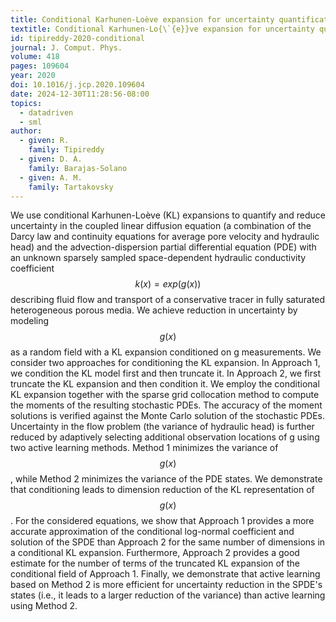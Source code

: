 ```yaml
---
title: Conditional Karhunen-Loève expansion for uncertainty quantification and active learning in partial differential equation models
textitle: Conditional Karhunen-Lo{\`{e}}ve expansion for uncertainty quantification and active learning in partial differential equation models
id: tipireddy-2020-conditional
journal: J. Comput. Phys.
volume: 418
pages: 109604
year: 2020
doi: 10.1016/j.jcp.2020.109604
date: 2024-12-30T11:28:56-08:00
topics:
  - datadriven
  - sml
author:
  - given: R.
    family: Tipireddy
  - given: D. A.
    family: Barajas-Solano
  - given: A. M.
    family: Tartakovsky
---
```


We use conditional Karhunen-Loève (KL) expansions to quantify and reduce uncertainty in the coupled linear diffusion equation (a combination of the Darcy law and continuity equations for average pore velocity and hydraulic head) and the advection-dispersion partial differential equation (PDE) with an unknown sparsely sampled space-dependent hydraulic conductivity coefficient $$k(x)=exp⁡(g(x))$$ describing fluid flow and transport of a conservative tracer in fully saturated heterogeneous porous media. We achieve reduction in uncertainty by modeling $$g(x)$$ as a random field with a KL expansion conditioned on g measurements. We consider two approaches for conditioning the KL expansion. In Approach 1, we condition the KL model first and then truncate it. In Approach 2, we first truncate the KL expansion and then condition it. We employ the conditional KL expansion together with the sparse grid collocation method to compute the moments of the resulting stochastic PDEs. The accuracy of the moment solutions is verified against the Monte Carlo solution of the stochastic PDEs. Uncertainty in the flow problem (the variance of hydraulic head) is further reduced by adaptively selecting additional observation locations of g using two active learning methods. Method 1 minimizes the variance of $$g(x)$$, while Method 2 minimizes the variance of the PDE states. We demonstrate that conditioning leads to dimension reduction of the KL representation of $$g(x)$$. For the considered equations, we show that Approach 1 provides a more accurate approximation of the conditional log-normal coefficient and solution of the SPDE than Approach 2 for the same number of dimensions in a conditional KL expansion. Furthermore, Approach 2 provides a good estimate for the number of terms of the truncated KL expansion of the conditional field of Approach 1. Finally, we demonstrate that active learning based on Method 2 is more efficient for uncertainty reduction in the SPDE's states (i.e., it leads to a larger reduction of the variance) than active learning using Method 2.
